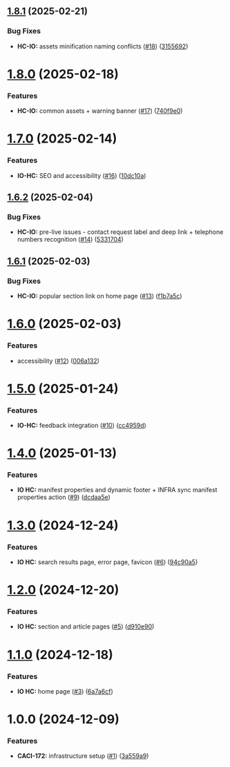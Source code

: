 ## [1.8.1](https://github.com/pagopa/as-help-center/compare/v1.8.0...v1.8.1) (2025-02-21)


### Bug Fixes

* **HC-IO:** assets minification naming conflicts ([#18](https://github.com/pagopa/as-help-center/issues/18)) ([3155692](https://github.com/pagopa/as-help-center/commit/3155692e0c53833225531d234c477a8588e1f61b))

# [1.8.0](https://github.com/pagopa/as-help-center/compare/v1.7.0...v1.8.0) (2025-02-18)


### Features

* **HC-IO:** common assets + warning banner ([#17](https://github.com/pagopa/as-help-center/issues/17)) ([740f9e0](https://github.com/pagopa/as-help-center/commit/740f9e0869b879c8384dd81c56a44ad8faf72182))

# [1.7.0](https://github.com/pagopa/as-help-center/compare/v1.6.2...v1.7.0) (2025-02-14)


### Features

* **IO-HC:** SEO and accessibility ([#16](https://github.com/pagopa/as-help-center/issues/16)) ([10dc10a](https://github.com/pagopa/as-help-center/commit/10dc10a2f9da310c727c2a07011e9dd982c237ea))

## [1.6.2](https://github.com/pagopa/as-help-center/compare/v1.6.1...v1.6.2) (2025-02-04)


### Bug Fixes

* **HC-IO:** pre-live issues - contact request label and deep link + telephone numbers recognition ([#14](https://github.com/pagopa/as-help-center/issues/14)) ([5331704](https://github.com/pagopa/as-help-center/commit/5331704a4775362a4bcfeba3776f12d869c9df29))

## [1.6.1](https://github.com/pagopa/as-help-center/compare/v1.6.0...v1.6.1) (2025-02-03)


### Bug Fixes

* **HC-IO:** popular section link on home page ([#13](https://github.com/pagopa/as-help-center/issues/13)) ([f1b7a5c](https://github.com/pagopa/as-help-center/commit/f1b7a5c185adfa07342aab1425ac65eb229696e7))

# [1.6.0](https://github.com/pagopa/as-help-center/compare/v1.5.0...v1.6.0) (2025-02-03)


### Features

* accessibility ([#12](https://github.com/pagopa/as-help-center/issues/12)) ([006a132](https://github.com/pagopa/as-help-center/commit/006a132f0864c54bb6effc67837953157818c9d6))

# [1.5.0](https://github.com/pagopa/as-help-center/compare/v1.4.0...v1.5.0) (2025-01-24)


### Features

* **IO-HC:** feedback integration ([#10](https://github.com/pagopa/as-help-center/issues/10)) ([cc4959d](https://github.com/pagopa/as-help-center/commit/cc4959d0247a42d3bf9c03658939f6909ea91888))

# [1.4.0](https://github.com/pagopa/as-help-center/compare/v1.3.0...v1.4.0) (2025-01-13)


### Features

* **IO HC:** manifest properties and dynamic footer + INFRA sync manifest properties action ([#9](https://github.com/pagopa/as-help-center/issues/9)) ([dcdaa5e](https://github.com/pagopa/as-help-center/commit/dcdaa5e75f2b461b8c510ac94c34a9a50ff38274))

# [1.3.0](https://github.com/pagopa/as-help-center/compare/v1.2.0...v1.3.0) (2024-12-24)


### Features

* **IO HC:** search results page, error page, favicon ([#6](https://github.com/pagopa/as-help-center/issues/6)) ([94c90a5](https://github.com/pagopa/as-help-center/commit/94c90a5c7194a0b9165c81b9b1540693e869efff))

# [1.2.0](https://github.com/pagopa/as-help-center/compare/v1.1.0...v1.2.0) (2024-12-20)


### Features

* **IO HC:** section and article pages ([#5](https://github.com/pagopa/as-help-center/issues/5)) ([d910e90](https://github.com/pagopa/as-help-center/commit/d910e90a960546ac831283c6871cb21fff736b82))

# [1.1.0](https://github.com/pagopa/as-help-center/compare/v1.0.0...v1.1.0) (2024-12-18)


### Features

* **IO HC:** home page ([#3](https://github.com/pagopa/as-help-center/issues/3)) ([6a7a6cf](https://github.com/pagopa/as-help-center/commit/6a7a6cfe21d23e38ba1899f52c0820c92ddb4277))

# 1.0.0 (2024-12-09)


### Features

* **CACI-172:** infrastructure setup ([#1](https://github.com/pagopa/as-help-center/issues/1)) ([3a559a9](https://github.com/pagopa/as-help-center/commit/3a559a93961c02b038eeec4fb18bc8d98b309402))
